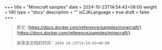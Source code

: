 +++
title = "Minecraft samples"
date = 2024-10-23T14:54:43+08:00
weight = 140
type = "docs"
description = ""
isCJKLanguage = true
draft = false
+++

> 原文: [https://docs.docker.com/reference/samples/minecraft/](https://docs.docker.com/reference/samples/minecraft/)
>
> 收录该文档的时间：`2024-10-23T14:54:43+08:00`
